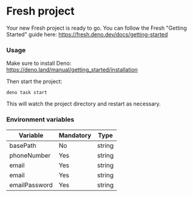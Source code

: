# Fresh project

Your new Fresh project is ready to go. You can follow the Fresh "Getting
Started" guide here: https://fresh.deno.dev/docs/getting-started

### Usage

Make sure to install Deno: https://deno.land/manual/getting_started/installation

Then start the project:

```
deno task start
```

This will watch the project directory and restart as necessary.

### Environment variables

| Variable      | Mandatory | Type   |
| ------------- | --------- | ------ |
| basePath      | No        | string |
| phoneNumber   | Yes       | string |
| email         | Yes       | string |
| email         | Yes       | string |
| emailPassword | Yes       | string |
